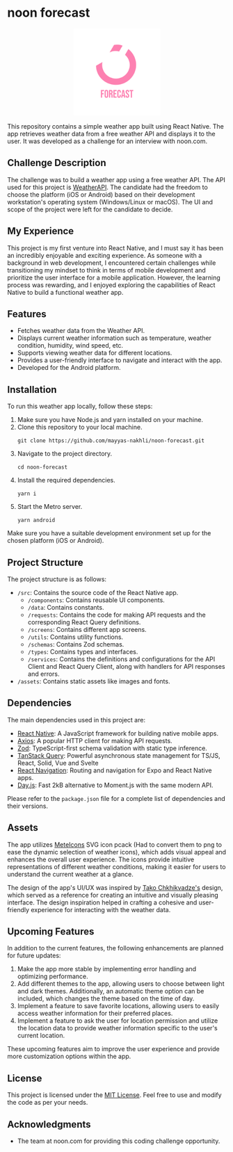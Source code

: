 # noon forecast
<p align="center">
<img src="./assets/adaptive-icon.png" alt="noon forecast logo" width="200" height="200" />
</p>

This repository contains a simple weather app built using React Native. The app retrieves weather data from a free weather API and displays it to the user. It was developed as a challenge for an interview with noon.com.

## Challenge Description

The challenge was to build a weather app using a free weather API. The API used for this project is [WeatherAPI](https://www.weatherapi.com/my/). The candidate had the freedom to choose the platform (iOS or Android) based on their development workstation's operating system (Windows/Linux or macOS). The UI and scope of the project were left for the candidate to decide.

## My Experience

This project is my first venture into React Native, and I must say it has been an incredibly enjoyable and exciting experience. As someone with a background in web development, I encountered certain challenges while transitioning my mindset to think in terms of mobile development and prioritize the user interface for a mobile application. However, the learning process was rewarding, and I enjoyed exploring the capabilities of React Native to build a functional weather app.

## Features

- Fetches weather data from the Weather API.
- Displays current weather information such as temperature, weather condition, humidity, wind speed, etc.
- Supports viewing weather data for different locations.
- Provides a user-friendly interface to navigate and interact with the app.
- Developed for the Android platform.

## Installation

To run this weather app locally, follow these steps:

1. Make sure you have Node.js and yarn installed on your machine.
2. Clone this repository to your local machine.
   ```
   git clone https://github.com/mayyas-nakhli/noon-forecast.git
   ```
3. Navigate to the project directory.
   ```
   cd noon-forecast
   ```
4. Install the required dependencies.
   ```
   yarn i
   ```
5. Start the Metro server.
   ```
   yarn android
   ```

Make sure you have a suitable development environment set up for the chosen platform (iOS or Android).

## Project Structure

The project structure is as follows:

- `/src`: Contains the source code of the React Native app.
  - `/components`: Contains reusable UI components.
  - `/data`: Contains constants.
  - `/requests`: Contains the code for making API requests and the corresponding React Query definitions.
  - `/screens`: Contains different app screens.
  - `/utils`: Contains utility functions.
  - `/schemas`: Contains Zod schemas.
  - `/types`: Contains types and interfaces.
  - `/services`: Contains the definitions and configurations for the API Client and React Query Client, along with handlers for API responses and errors.
- `/assets`: Contains static assets like images and fonts.

## Dependencies

The main dependencies used in this project are:

- [React Native](https://reactnative.dev): A JavaScript framework for building native mobile apps.
- [Axios](https://axios-http.com): A popular HTTP client for making API requests.
- [Zod](https://zod.dev/): TypeScript-first schema validation with static type inference.
- [TanStack Query](https://tanstack.com/query/latest/): Powerful asynchronous state management for TS/JS, React, Solid, Vue and Svelte
- [React Navigation](https://reactnavigation.org/): Routing and navigation for Expo and React Native apps.
- [Day.js](https://day.js.org/): Fast 2kB alternative to Moment.js with the same modern API.

Please refer to the `package.json` file for a complete list of dependencies and their versions.

## Assets

The app utilizes [MeteIcons](https://bas.dev/work/meteocons) SVG icon pcack (Had to convert them to png to ease the dynamic selection of weather icons), which adds visual appeal and enhances the overall user experience. The icons provide intuitive representations of different weather conditions, making it easier for users to understand the current weather at a glance.

The design of the app's UI/UX was inspired by [Tako Chkhikvadze's](https://dribbble.com/shots/18911229-weather-app) design, which served as a reference for creating an intuitive and visually pleasing interface. The design inspiration helped in crafting a cohesive and user-friendly experience for interacting with the weather data.

## Upcoming Features

In addition to the current features, the following enhancements are planned for future updates:

1. Make the app more stable by implementing error handling and optimizing performance.
2. Add different themes to the app, allowing users to choose between light and dark themes. Additionally, an automatic theme option can be included, which changes the theme based on the time of day.
3. Implement a feature to save favorite locations, allowing users to easily access weather information for their preferred places.
4. Implement a feature to ask the user for location permission and utilize the location data to provide weather information specific to the user's current location.

These upcoming features aim to improve the user experience and provide more customization options within the app.


## License

This project is licensed under the [MIT License](LICENSE). Feel free to use and modify the code as per your needs.

## Acknowledgments

- The team at noon.com for providing this coding challenge opportunity.
